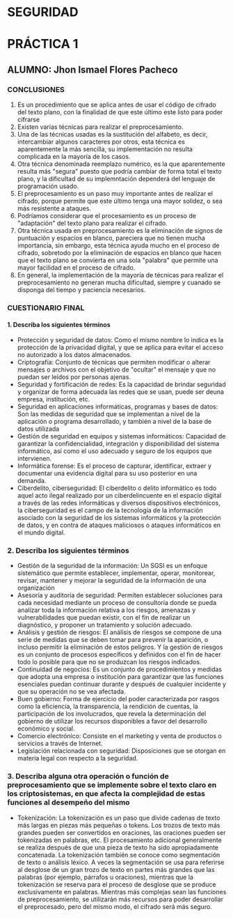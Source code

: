 # SEGURIDAD
# PRÁCTICA 1
## ALUMNO: Jhon Ismael Flores Pacheco
### CONCLUSIONES
1. Es un procedimiento que se aplica antes de usar el código de cifrado del texto plano, con la finalidad de que este último este listo para poder cifrarse
2. Existen varias técnicas para realizar el preprocesamiento.
3. Una de las técnicas usadas es la sustitución del alfabeto, es decir, intercambiar algunos caracteres por otros, esta técnica es aparentemente la más sencilla, su implementación no resulta complicada en la mayoría de los casos.
4. Otra técnica denominada reemplazo numérico, es la que aparentemente resulta más "segura" puesto que podría cambiar de forma total el texto plano, y la dificultad de su implemntación dependerá del lenguaje de programación usado.
5. El preprocesamiento es un paso muy importante antes de realizar el cifrado, porque permite que este último tenga una mayor solidez, o sea más resistente a ataques.
6. Podríamos considerar que el procesamiento es un proceso de "adaptación" del texto plano para realizar el cifrado.
7. Otra técnica usada en preprocesamiento es la eliminación de signos de puntuación y espacios en blanco, pareciera que no tienen mucha importancia, sin embargo, esta técnica ayuda mucho en el proceso de cifrado, sobretodo por la eliminación de espacios en blanco que hacen que el texto plano se convierta en una sola "palabra" que permite una mayor facilidad en el proceso de cifrado.
8. En general, la implementación de la mayoría de técnicas para realizar el preprocesamiento no generan mucha dificultad, siempre y cuanado se disponga del tiempo y paciencia necesarios. 

### CUESTIONARIO FINAL

#### 1. Describa los siguientes términos
* Protección y seguridad de datos: Como el mismo nombre lo indica es la protección de la privacidad digital, y que se aplica para evitar el acceso no autorizado a los datos almacenados.
* Criptografía: Conjunto de técnicas que permiten modificar o alterar mensajes o archivos con el objetivo de "ocultar" el mensaje y que no puedan ser leídos por personas ajenas.
* Seguridad y fortificación de redes: Es la capacidad de brindar seguridad y organizar de forma adecuada las redes que se usan, puede ser deuna empresa, institución, etc.
* Seguridad en aplicaciones informáticas, programas y bases de datos: Son las medidas de seguridad que se implementan a nivel de la aplicación o programa desarrollado, y también a nivel de la base de datos utilizada
* Gestión de seguridad en equipos y sistemas informáticos: Capacidad de garantizar la confidencialidad, integración y disponibilidad del sistema informático, así como el uso adecuado y seguro de los equipos que intervienen.
* Informática forense: Es el proceso de capturar, identificar, extraer y documentar una evidencia digital para su uso posterior en una demanda.
* Ciberdelito, ciberseguridad: El ciberdelito o delito informático es todo aquel acto ilegal realizado por un ciberdelincuente en el espacio digital a través de las redes informáticas y diversos dispositivos electrónicos, la ciberseguridad es el campo de la tecnología de la información asociado con la seguridad de los sistemas informáticos y la protección de datos, y en contra de ataques maliciosos o ataques informáticos en el mundo digital.
### 2. Describa los siguientes términos
* Gestión de la seguridad de la información: Un SGSI es un enfoque sistemático que permite establecer, implementar, operar, monitorear, revisar, mantener y mejorar la seguridad de la información de una organización
* Asesoría y auditoría de seguridad:  Permiten establecer soluciones para cada necesidad mediante un proceso de consultoría donde se pueda analizar toda la información relativa a los riesgos, amenazas y vulnerabilidades que puedan existir, con el fin de realizar un diagnóstico, y proponer un tratamiento y solución adecuado.
* Análisis y gestión de riesgos: El análisis de riesgos se compone de una serie de medidas que se deben tomar para prevenir la aparición, o incluso permitir la eliminación de estos peligros. Y la gestión de riesgos es un conjunto de procesos específicos y definidos con el fin de hacer todo lo posible para que no se produzcan los riesgos indicados.
* Continuidad de negocios: Es un conjunto de procedimientos y medidas que adopta una empresa o institución para garantizar que las funciones esenciales puedan continuar durante y después de cualquier incidente y que su operación no se vea afectada.
* Buen gobierno: Forma de ejercicio del poder caracterizada por rasgos como la eficiencia, la transparencia, la rendición de cuentas, la participación de los involucrados, que revela la determinación del gobierno de utilizar los recursos disponibles a favor del desarrollo económico y social.
* Comercio electrónico: Consiste en el marketing y venta de productos o servicios a través de Internet.
* Legislación relacionada con seguridad: Disposiciones que se otorgan en materia legal con respecto a la seguridad.
### 3. Describa alguna otra operación o función de preprocesamiento que se implemente sobre el texto claro en los criptosistemas, en que afecta la complejidad de estas funciones al desempeño del mismo
* Tokenización: La tokenización es un paso que divide cadenas de texto más largas en piezas más pequeñas o tokens. Los trozos de texto más grandes pueden ser convertidos en oraciones, las oraciones pueden ser tokenizadas en palabras, etc. El procesamiento adicional generalmente se realiza después de que una pieza de texto ha sido apropiadamente concatenada. La tokenización también se conoce como segmentación de texto o análisis léxico. A veces la segmentación se usa para referirse al desglose de un gran trozo de texto en partes más grandes que las palabras (por ejemplo, párrafos u oraciones), mientras que la tokenización se reserva para el proceso de desglose que se produce exclusivamente en palabras. Mientras más complejas sean las funciones de preprocesamiento, se utilizarán más recursos para poder desarrollar el preprocesado, pero del mismo modo, el cifrado será más seguro.
